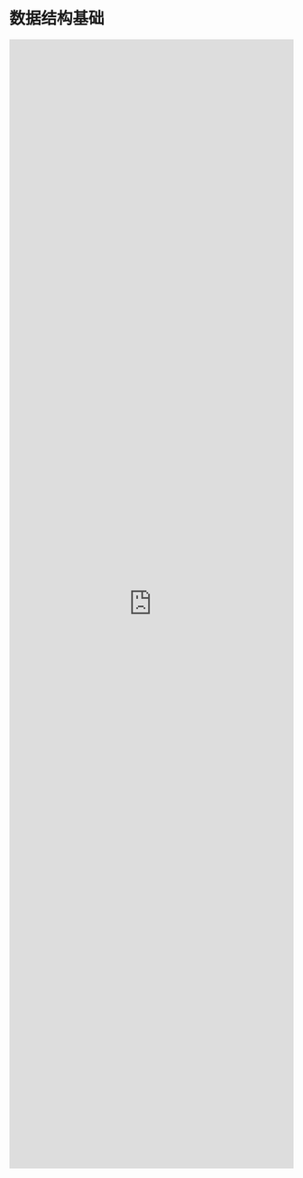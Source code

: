 # 数据结构基础

<iframe style="min-height:2000px" width="100%" scrolling="auto" title="AntHubTC" src="https://nbviewer.org/github/AntHubTC/AntHubTC.github.io/blob/master/pandas/jupterDoc/datastruct.ipynb" frameborder="no" loading="lazy" allowtransparency="true" allowfullscreen="true"></iframe>